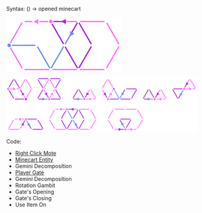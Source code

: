 Syntax:
() -> opened minecart

![](Images/Teleport%20and%20Open%20Minecart%20Pattern.png)


![](Images/Teleport%20and%20Open%20Minecart%20Code.png)

Code:
* [Right Click Mote](Literals/Right%20Click%20Mote.md)
* [Minecart Entity](Literals/Minecart%20Entity.md)
* Gemini Decomposition
* [Player Gate](Literals/Player%20Gate.md)
* Gemini Decomposition
* Rotation Gambit
* Gate's Opening
* Gate's Closing
* Use Item On
